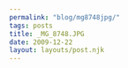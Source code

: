 ```yaml
---
permalink: "blog/mg8748jpg/"
tags: posts
title: _MG_8748.JPG
date: 2009-12-22
layout: layouts/post.njk
---
```


